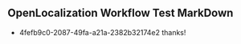 ## OpenLocalization Workflow Test MarkDown
* 4fefb9c0-2087-49fa-a21a-2382b32174e2 thanks!

<!--HONumber=Aug16_HO5-->


